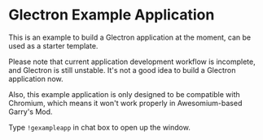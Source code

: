 # Glectron Example Application
This is an example to build a Glectron application at the moment, can be used as a starter template.

Please note that current application development workflow is incomplete, and Glectron is still unstable. It's not a good idea to build a Glectron application now.

Also, this example application is only designed to be compatible with Chromium, which means it won't work properly in Awesomium-based Garry's Mod.

Type `!gexampleapp` in chat box to open up the window.